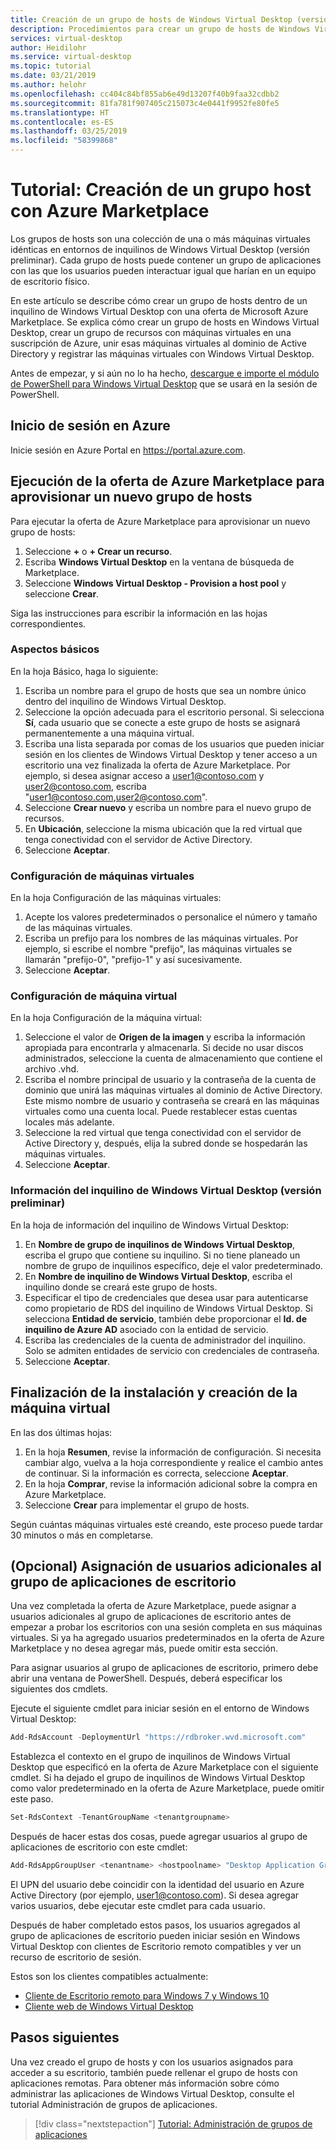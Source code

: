 ```yaml
---
title: Creación de un grupo de hosts de Windows Virtual Desktop (versión preliminar) con Azure Marketplace en Azure
description: Procedimientos para crear un grupo de hosts de Windows Virtual Desktop (versión preliminar) con Azure Marketplace.
services: virtual-desktop
author: Heidilohr
ms.service: virtual-desktop
ms.topic: tutorial
ms.date: 03/21/2019
ms.author: helohr
ms.openlocfilehash: cc404c84bf855ab6e49d13207f40b9faa32cdbb2
ms.sourcegitcommit: 81fa781f907405c215073c4e0441f9952fe80fe5
ms.translationtype: HT
ms.contentlocale: es-ES
ms.lasthandoff: 03/25/2019
ms.locfileid: "58399868"
---
```

# <a name="tutorial-create-a-host-pool-with-azure-marketplace"></a>Tutorial: Creación de un grupo host con Azure Marketplace

Los grupos de hosts son una colección de una o más máquinas virtuales idénticas en entornos de inquilinos de Windows Virtual Desktop (versión preliminar). Cada grupo de hosts puede contener un grupo de aplicaciones con las que los usuarios pueden interactuar igual que harían en un equipo de escritorio físico.

En este artículo se describe cómo crear un grupo de hosts dentro de un inquilino de Windows Virtual Desktop con una oferta de Microsoft Azure Marketplace. Se explica cómo crear un grupo de hosts en Windows Virtual Desktop, crear un grupo de recursos con máquinas virtuales en una suscripción de Azure, unir esas máquinas virtuales al dominio de Active Directory y registrar las máquinas virtuales con Windows Virtual Desktop.

Antes de empezar, y si aún no lo ha hecho, [descargue e importe el módulo de PowerShell para Windows Virtual Desktop](https://docs.microsoft.com/powershell/windows-virtual-desktop/overview) que se usará en la sesión de PowerShell.

## <a name="sign-in-to-azure"></a>Inicio de sesión en Azure

Inicie sesión en Azure Portal en <https://portal.azure.com>.

## <a name="run-the-azure-marketplace-offering-to-provision-a-new-host-pool"></a>Ejecución de la oferta de Azure Marketplace para aprovisionar un nuevo grupo de hosts

Para ejecutar la oferta de Azure Marketplace para aprovisionar un nuevo grupo de hosts:

1. Seleccione **+** o **+ Crear un recurso**.
2. Escriba **Windows Virtual Desktop** en la ventana de búsqueda de Marketplace.
3. Seleccione **Windows Virtual Desktop - Provision a host pool** y seleccione **Crear**.

Siga las instrucciones para escribir la información en las hojas correspondientes.

### <a name="basics"></a>Aspectos básicos

En la hoja Básico, haga lo siguiente:

1. Escriba un nombre para el grupo de hosts que sea un nombre único dentro del inquilino de Windows Virtual Desktop.
2. Seleccione la opción adecuada para el escritorio personal. Si selecciona **Sí**, cada usuario que se conecte a este grupo de hosts se asignará permanentemente a una máquina virtual.
3. Escriba una lista separada por comas de los usuarios que pueden iniciar sesión en los clientes de Windows Virtual Desktop y tener acceso a un escritorio una vez finalizada la oferta de Azure Marketplace. Por ejemplo, si desea asignar acceso a user1@contoso.com y user2@contoso.com, escriba "user1@contoso.com,user2@contoso.com".
4. Seleccione **Crear nuevo** y escriba un nombre para el nuevo grupo de recursos.
5. En **Ubicación**, seleccione la misma ubicación que la red virtual que tenga conectividad con el servidor de Active Directory.
6. Seleccione **Aceptar**.

### <a name="configure-virtual-machines"></a>Configuración de máquinas virtuales

En la hoja Configuración de las máquinas virtuales:

1. Acepte los valores predeterminados o personalice el número y tamaño de las máquinas virtuales.
2. Escriba un prefijo para los nombres de las máquinas virtuales. Por ejemplo, si escribe el nombre "prefijo", las máquinas virtuales se llamarán "prefijo-0", "prefijo-1" y así sucesivamente.
3. Seleccione **Aceptar**.

### <a name="virtual-machine-settings"></a>Configuración de máquina virtual

En la hoja Configuración de la máquina virtual:

1. Seleccione el valor de **Origen de la imagen** y escriba la información apropiada para encontrarla y almacenarla. Si decide no usar discos administrados, seleccione la cuenta de almacenamiento que contiene el archivo .vhd.
2. Escriba el nombre principal de usuario y la contraseña de la cuenta de dominio que unirá las máquinas virtuales al dominio de Active Directory. Este mismo nombre de usuario y contraseña se creará en las máquinas virtuales como una cuenta local. Puede restablecer estas cuentas locales más adelante.
3. Seleccione la red virtual que tenga conectividad con el servidor de Active Directory y, después, elija la subred donde se hospedarán las máquinas virtuales.
4. Seleccione **Aceptar**.

### <a name="windows-virtual-desktop-preview-tenant-information"></a>Información del inquilino de Windows Virtual Desktop (versión preliminar)

En la hoja de información del inquilino de Windows Virtual Desktop:

1. En **Nombre de grupo de inquilinos de Windows Virtual Desktop**, escriba el grupo que contiene su inquilino. Si no tiene planeado un nombre de grupo de inquilinos específico, deje el valor predeterminado.
2. En **Nombre de inquilino de Windows Virtual Desktop**, escriba el inquilino donde se creará este grupo de hosts.
3. Especificar el tipo de credenciales que desea usar para autenticarse como propietario de RDS del inquilino de Windows Virtual Desktop. Si selecciona **Entidad de servicio**, también debe proporcionar el **Id. de inquilino de Azure AD** asociado con la entidad de servicio.
4. Escriba las credenciales de la cuenta de administrador del inquilino. Solo se admiten entidades de servicio con credenciales de contraseña.
5. Seleccione **Aceptar**.

## <a name="complete-setup-and-create-the-virtual-machine"></a>Finalización de la instalación y creación de la máquina virtual

En las dos últimas hojas:

1. En la hoja **Resumen**, revise la información de configuración. Si necesita cambiar algo, vuelva a la hoja correspondiente y realice el cambio antes de continuar. Si la información es correcta, seleccione **Aceptar**.
2. En la hoja **Comprar**, revise la información adicional sobre la compra en Azure Marketplace.
3. Seleccione **Crear** para implementar el grupo de hosts.

Según cuántas máquinas virtuales esté creando, este proceso puede tardar 30 minutos o más en completarse.

## <a name="optional-assign-additional-users-to-the-desktop-application-group"></a>(Opcional) Asignación de usuarios adicionales al grupo de aplicaciones de escritorio

Una vez completada la oferta de Azure Marketplace, puede asignar a usuarios adicionales al grupo de aplicaciones de escritorio antes de empezar a probar los escritorios con una sesión completa en sus máquinas virtuales. Si ya ha agregado usuarios predeterminados en la oferta de Azure Marketplace y no desea agregar más, puede omitir esta sección.

Para asignar usuarios al grupo de aplicaciones de escritorio, primero debe abrir una ventana de PowerShell. Después, deberá especificar los siguientes dos cmdlets.

Ejecute el siguiente cmdlet para iniciar sesión en el entorno de Windows Virtual Desktop:

```powershell
Add-RdsAccount -DeploymentUrl "https://rdbroker.wvd.microsoft.com"
```

Establezca el contexto en el grupo de inquilinos de Windows Virtual Desktop que especificó en la oferta de Azure Marketplace con el siguiente cmdlet. Si ha dejado el grupo de inquilinos de Windows Virtual Desktop como valor predeterminado en la oferta de Azure Marketplace, puede omitir este paso.

```powershell
Set-RdsContext -TenantGroupName <tenantgroupname>
```

Después de hacer estas dos cosas, puede agregar usuarios al grupo de aplicaciones de escritorio con este cmdlet:

```powershell
Add-RdsAppGroupUser <tenantname> <hostpoolname> "Desktop Application Group" -UserPrincipalName <userupn>
```

El UPN del usuario debe coincidir con la identidad del usuario en Azure Active Directory (por ejemplo, user1@contoso.com). Si desea agregar varios usuarios, debe ejecutar este cmdlet para cada usuario.

Después de haber completado estos pasos, los usuarios agregados al grupo de aplicaciones de escritorio pueden iniciar sesión en Windows Virtual Desktop con clientes de Escritorio remoto compatibles y ver un recurso de escritorio de sesión.

Estos son los clientes compatibles actualmente:

- [Cliente de Escritorio remoto para Windows 7 y Windows 10](connect-windows-7-and-10.md)
- [Cliente web de Windows Virtual Desktop](connect-web.md)

## <a name="next-steps"></a>Pasos siguientes

Una vez creado el grupo de hosts y con los usuarios asignados para acceder a su escritorio, también puede rellenar el grupo de hosts con aplicaciones remotas. Para obtener más información sobre cómo administrar las aplicaciones de Windows Virtual Desktop, consulte el tutorial Administración de grupos de aplicaciones.

> [!div class="nextstepaction"]
> [Tutorial: Administración de grupos de aplicaciones](./manage-app-groups.md)

